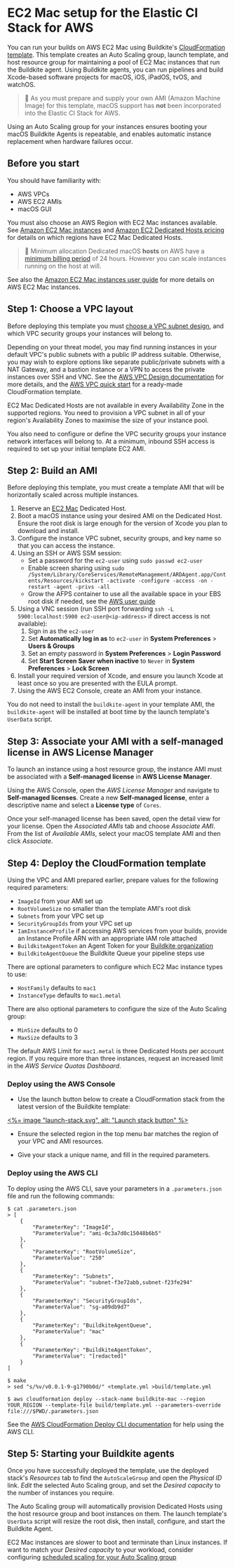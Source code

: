 # EC2 Mac setup for the Elastic CI Stack for AWS

You can run your builds on AWS EC2 Mac using Buildkite's [CloudFormation template](https://github.com/buildkite/elastic-mac-for-aws). This template creates an Auto Scaling group, launch template, and host resource group for maintaining a pool of EC2 Mac instances that run the
Buildkite agent. Using Buildkite agents, you can run pipelines and build
Xcode-based software projects for macOS, iOS, iPadOS, tvOS, and watchOS.

>🚧
> As you must prepare and supply your own AMI (Amazon Machine Image) for this template, macOS support has <b>not</b> been incorporated into the Elastic CI Stack for AWS.

Using an Auto Scaling group for your instances ensures booting your macOS
Buildkite Agents is repeatable, and enables automatic instance replacement when
hardware failures occur.


## Before you start

You should have familiarity with:

* AWS VPCs
* AWS EC2 AMIs
* macOS GUI

You must also choose an AWS Region with EC2 Mac instances available. See
[Amazon EC2 Mac instances](https://aws.amazon.com/ec2/instance-types/mac/) and
[Amazon EC2 Dedicated Hosts pricing](https://aws.amazon.com/ec2/dedicated-hosts/pricing/)
for details on which regions have EC2 Mac Dedicated Hosts.

>🚧 Minimum allocation
>Dedicated macOS <strong>hosts</strong> on AWS have a <a href="https://aws.amazon.com/ec2/dedicated-hosts/pricing/#on-demand">minimum billing period</a> of 24 hours. However you can scale instances running on the host at will.

See also the [Amazon EC2 Mac instances user guide](https://docs.aws.amazon.com/AWSEC2/latest/UserGuide/ec2-mac-instances.html)
for more details on AWS EC2 Mac instances.

## Step 1: Choose a VPC layout

Before deploying this template you must [choose a VPC subnet design](/docs/agent/v3/aws/vpc), and which VPC security groups your instances will belong to.

Depending on your threat model, you may find running instances in your default
VPC's public subnets with a public IP address suitable. Otherwise, you may wish
to explore options like separate public/private subnets with a NAT Gateway, and
a bastion instance or a VPN to access the private instances over SSH and VNC.
See the [AWS VPC Design documentation](/docs/agent/v3/aws/vpc) for more
details, and the [AWS VPC quick start](https://aws.amazon.com/quickstart/architecture/vpc/)
for a ready-made CloudFormation template.

EC2 Mac Dedicated Hosts are not available in every Availability Zone in the
supported regions. You need to provision a VPC subnet in all of your region's Availability
Zones to maximise the size of your instance pool.

You also need to configure or define the VPC security groups your instance
network interfaces will belong to. At a minimum, inbound SSH access is
required to set up your initial template EC2 AMI.

## Step 2: Build an AMI

Before deploying this template, you must create a template AMI that will be
horizontally scaled across multiple instances.

1. Reserve an [EC2 Mac](https://aws.amazon.com/ec2/instance-types/mac/)
Dedicated Host.
1. Boot a macOS instance using your desired AMI on the Dedicated Host. Ensure
the root disk is large enough for the version of Xcode you plan to download and
install.
1. Configure the instance VPC subnet, security groups, and key name so that you
can access the instance.
1. Using an SSH or AWS SSM session:
	- Set a password for the `ec2-user` using `sudo passwd ec2-user`
	- Enable screen sharing using `sudo /System/Library/CoreServices/RemoteManagement/ARDAgent.app/Contents/Resources/kickstart -activate -configure -access -on -restart -agent -privs -all`
	- Grow the AFPS container to use all the available space in your EBS root disk if needed, see the [AWS user guide](https://docs.aws.amazon.com/AWSEC2/latest/UserGuide/ec2-mac-instances.html#mac-instance-increase-volume)
1. Using a VNC session (run SSH port forwarding `ssh -L 5900:localhost:5900 ec2-user@<ip-address>` if direct access is not available):
	1. Sign in as the `ec2-user`
	1. Set **Automatically log in as** to `ec2-user` in **System Preferences** > **Users & Groups**
	1. Set an empty password in **System Preferences** > **Login Password**
	1. Set **Start Screen Saver when inactive** to `Never` in **System Preferences** > **Lock Screen**
1. Install your required version of Xcode, and ensure you launch Xcode at least
once so you are presented with the EULA prompt.
1. Using the AWS EC2 Console, create an AMI from your instance.

You do not need to install the `buildkite-agent` in your template AMI, the
`buildkite-agent` will be installed at boot time by the launch template's
`UserData` script.

## Step 3: Associate your AMI with a self-managed license in AWS License Manager

To launch an instance using a host resource group, the instance AMI must be
associated with a **Self-managed license** in **AWS License Manager**.

Using the AWS Console, open the *AWS License Manager* and navigate to
**Self-managed licenses**. Create a new **Self-managed license**, enter a
descriptive name and select a **License type** of `Cores`.

Once your self-managed license has been saved, open the detail view for your
license. Open the *Associated AMIs* tab and choose *Associate AMI*. From the
list of *Available AMIs*, select your macOS template AMI and then click
*Associate*.

## Step 4: Deploy the CloudFormation template

Using the VPC and AMI prepared earlier, prepare values for the following
required parameters:

* `ImageId` from your AMI set up
* `RootVolumeSize` no smaller than the template AMI's root disk
* `Subnets` from your VPC set up
* `SecurityGroupIds` from your VPC set up
* `IamInstanceProfile` if accessing AWS services from your builds, provide an Instance Profile ARN with an appropriate IAM role attached
* `BuildkiteAgentToken` an Agent Token for your [Buildkite organization](http://buildkite.com/organizations/-/agents)
* `BuildkiteAgentQueue` the Buildkite Queue your pipeline steps use

There are optional parameters to configure which EC2 Mac instance types to use:

* `HostFamily` defaults to `mac1`
* `InstanceType` defaults to `mac1.metal`

There are also optional parameters to configure the size of the Auto Scaling
group:

* `MinSize` defaults to 0
* `MaxSize` defaults to 3

The default AWS Limit for `mac1.metal` is three Dedicated Hosts per account
region. If you require more than three instances, request an increased limit in
the *AWS Service Quotas Dashboard*.

### Deploy using the AWS Console

* Use the launch button below to create a CloudFormation stack from the latest
version of the Buildkite template:

<a href="https://console.aws.amazon.com/cloudformation/home#/stacks/new?stackName=buildkite-mac&templateURL=https://s3.amazonaws.com/buildkite-serverless-apps-us-east-1/elastic-mac/template/latest.yml"><%= image "launch-stack.svg", alt: "Launch stack button" %></a>

* Ensure the selected region in the top menu bar matches the region of your VPC
and AMI resources.

* Give your stack a unique name, and fill in the required parameters.

### Deploy using the AWS CLI

To deploy using the AWS CLI, save your parameters in a `.parameters.json` file
and run the following commands:

```
$ cat .parameters.json
> [
	{
		"ParameterKey": "ImageId",
		"ParameterValue": "ami-0c3a7d0c15048b6b5"
	},
	{
		"ParameterKey": "RootVolumeSize",
		"ParameterValue": "250"
	},
	{
		"ParameterKey": "Subnets",
		"ParameterValue": "subnet-f3e72abb,subnet-f23fe294"
	},
	{
		"ParameterKey": "SecurityGroupIds",
		"ParameterValue": "sg-a09db9d7"
	},
	{
		"ParameterKey": "BuildkiteAgentQueue",
		"ParameterValue": "mac"
	},
	{
		"ParameterKey": "BuildkiteAgentToken",
		"ParameterValue": "[redacted]"
	}
]

$ make
> sed "s/%v/v0.0.1-9-g1790b0d/" <template.yml >build/template.yml

$ aws cloudformation deploy --stack-name buildkite-mac --region YOUR_REGION --template-file build/template.yml --parameters-override file:///$PWD/.parameters.json
```

See the [AWS CloudFormation Deploy CLI documentation](https://awscli.amazonaws.com/v2/documentation/api/latest/reference/cloudformation/deploy/index.html)
for help using the AWS CLI.

## Step 5: Starting your Buildkite agents

Once you have successfully deployed the template, use the deployed stack's
*Resources* tab to find the `AutoScaleGroup` and open the *Physical ID* link.
*Edit* the selected Auto Scaling group, and set the *Desired capacity* to the
number of instances you require.

The Auto Scaling group will automatically provision Dedicated Hosts using the
host resource group and boot instances on them. The launch template's `UserData`
script will resize the root disk, then install, configure, and start the
Buildkite Agent.

EC2 Mac instances are slower to boot and terminate than Linux instances. If want
to match your *Desired capacity* to your workload, consider configuring
[scheduled scaling for your Auto Scaling group](https://docs.aws.amazon.com/autoscaling/ec2/userguide/schedule_time.html)
